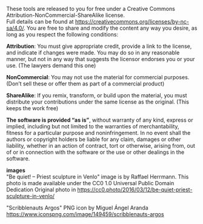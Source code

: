 These tools are released to you for free under a Creative Commons Attribution-NonCommercial-ShareAlike license.\
Full details can be found at https://creativecommons.org/licenses/by-nc-sa/4.0/. You are free to share and modify the content any way you desire, as long as you respect the following conditions: 

**Attribution**: You must give appropriate credit, provide a link to the license, and indicate if changes were made. You may do so in any reasonable manner, but not in any way that suggests the licensor endorses you or your use. (The lawyers demand this one)

**NonCommercial**: You may not use the material for commercial purposes. (Don’t sell these or offer them as part of a commercial product)

**ShareAlike**: If you remix, transform, or build upon the material, you must distribute your contributions under the same license as the original. (This keeps the work free)

**The software is provided “as is”**, without warranty of any kind, express or implied, including but not limited to the warranties of merchantability, fitness for a particular purpose and noninfringement. In no event shall the authors or copyright holders be liable for any claim, damages or other liability, whether in an action of contract, tort or otherwise, arising from, out of or in connection with the software or the use or other dealings in the software.

**images**\
"Be quiet! – Priest sculpture in Venlo" image is  by Raffael Herrmann.
This photo is made available under the CC0 1.0 Universal Public Domain Dedication
Original photo in https://cc0.photo/2016/03/12/be-quiet-priest-sculpture-in-venlo/

"Scribblenauts Argos" PNG icon by Miguel Ángel Aranda
https://www.iconspng.com/image/149459/scribblenauts-argos

